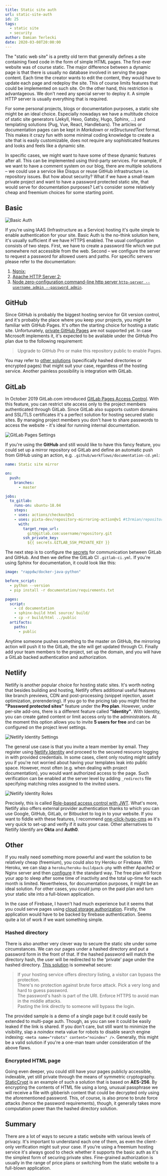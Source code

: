 ```yaml
---
title: Static site auth
url: static-site-auth
id: 25
tags:
  - static site
  - security
author: Damian Terlecki
date: 2020-03-08T20:00:00
---
```


The "static web site" is a pretty old term that generally defines a site containing fixed code in the form of simple HTML pages. The first-ever website was of course static. The major difference between a dynamic page is that there is usually no database involved in serving the page content. Each time the creator wants to edit the content, they would have to update each page and redeploy the site. This of course limits features that could be implemented on such site. On the other hand, this restriction is advantageous. We don't need any special server to deploy it. A simple HTTP server is usually everything that is required.

For some personal projects, blogs or documentation purposes, a static site might be an ideal choice. Especially nowadays we have a multitude choice of static site generators (Jekyll, Hexo, Gatsby, Hugo, Sphinx, ...) and templating solutions (Pug, Vue, React, Handlebars). The articles or documentation pages can be kept in *Markdown* or *reStructuredText* format. This makes it crazy fun with some minimal coding knowledge to create a site that is easily customizable, does not require any sophisticated features and looks and feels like a dynamic site.

In specific cases, we might want to have some of these dynamic features after all. This can be implemented using third-party services. For example, if we want to have a comment system on our blog, there are multiple solutions –	we could use a service like Disqus or reuse GitHub infrastructure i.e. repository issues. But how about security? What if we have a small-team private project and want to have a password protected static site, that would serve for documentation purposes? Let's consider some relatively cheap and freemium choices for some starting point.

## Basic

<img src="/img/hq/basic-auth.png" alt="Basic Auth" title="Basic Auth">

If you're using IAAS (Infrastructure as a Service) hosting it's quite simple to enable authentication for your site. Basic Auth is the no-think solution here, it's usually sufficient if we have HTTPS enabled. The usual configuration consists of two steps. First, we have to create a password file which we put somewhere not accessible from the web. Second –	we configure the server to request a password for allowed users and paths. For specific servers please refer to the documentation:

1. [Ngnix](https://docs.nginx.com/nginx/admin-guide/security-controls/configuring-http-basic-authentication/);
2. [Apache HTTP Server 2](https://httpd.apache.org/docs/2.4/howto/auth.html);
3. [Node zero-configuration command-line http server `http-server --username admin --password admin`](https://www.npmjs.com/package/http-server).

## GitHub

Since GitHub is probably the biggest hosting service for Git version control, and it's probably the place where you keep your projects, you might be familiar with GitHub Pages. It's often the starting choice for hosting a static site.
Unfortunately, [private GitHub Pages](https://github.com/isaacs/github/issues/699) are not supported yet. In case Microsoft implements it, it's expected to be available under the GitHub Pro plan due to the following requirement:

> Upgrade to GitHub Pro or make this repository public to enable Pages.

You may refer to [other solutions](#other) (specifically hashed directories or encrypted pages) that might suit your case, regardless of the hosting service. Another painless possibility is integration with GitLab.

## GitLab

In October 2019 GitLab.com introduced [GitLab Pages Access Control](https://docs.gitlab.com/ce/user/project/pages/pages_access_control.html). With this feature, you can restrict site access only to the project members authenticated through GitLab. Since GitLab also supports custom domains and SSL/TLS certificates it's a perfect solution for hosting secured static sites. By managing project members you don't have to share passwords to access the website - it's ideal for running internal documentation.

<img src="/img/hq/gitlab-page-settings.png" alt="GitLab Pages Settings" title="GitLab Page Settings">

If you're using the **GitHub** and still would like to have this fancy feature, you could set up a mirror repository od GitLab and define an automatic push from GitHub using an action, e.g. `.github/workflows/documentation-cd.yml`:

```yaml
name: Static site mirror

on:
  push:
    branches:    
      - master  

jobs:
  to_gitlab:
    runs-on: ubuntu-18.04
    steps:
    - uses: actions/checkout@v1
    - uses: pixta-dev/repository-mirroring-action@v1 #t3rmian/repository-mirroring-action@4bbf393 for git-lfs support
      with:
        target_repo_url:
          git@gitlab.com:username/repository.git
        ssh_private_key:
          ${{ secrets.GITLAB_SSH_PRIVATE_KEY }}
```

The next step is to configure the [secrets](https://help.github.com/en/actions/configuring-and-managing-workflows/creating-and-storing-encrypted-secrets) for communication between GitLab and GitHub. And then we define the GitLab CI `.gitlab-ci.yml`. If you're using Sphinx for documentation, it could look like this:

```yaml
image: "rappdw/docker-java-python"

before_script:
  - python --version
  - pip install -r documentation/requirements.txt

pages:
  script:
    - cd documentation
    - sphinx-build html source/ build/
    - cp -r build/html ../public
  artifacts:
    paths:
      - public
```

Anytime someone pushes something to the master on GitHub, the mirroring action will push it to the GitLab, the site will get updated through CI. Finally add your team members to the project, set up the domain, and you will have a GitLab backed authentication and authorization.

## Netlify

Netlify is another popular choice for hosting static sites. It's worth noting that besides building and hosting, Netlify offers additional useful features like branch previews, CDN and post-processing (snippet injection, asset optimization, prerendering). If you go to the pricing tab you might find the **"Password protected sites"** feature under the **Pro plan**. However, under per-site add-ons, there is a different feature called **"Identity"**. With Identity, you can create gated content or limit access only to the administrators. At the moment this option allows you to invite **5 users for free** and can be configured on the project level settings.

<img src="/img/hq/netlify-identity.png" alt="Netlify Identity Settings" title="Netlify Identity Settings">

The general use case is that you invite a team member by email. They register using [Netlify Identity](https://github.com/netlify/netlify-identity-widget) and proceed to the secured resource logging in with provided credentials. In some cases, client only routing might satisfy you if you're not worried about having your templates leak into public space. However, most often (e.g. when dealing with project documentation), you would want authorized access to the page. Such verification can be enabled at the server level by adding `_redirects` file specifying matching roles assigned to the invited users.

<img src="/img/hq/netlify-identity-roles.png" alt="Netlify Identity Roles" title="Netlify Identity Roles">

Precisely, this is called [Role-based access control with JWT](https://docs.netlify.com/visitor-access/role-based-access-control/#create-users-and-set-roles). What's more, Netlify also offers external provider authentication thanks to which you can use Google, GitHub, GitLab, or Bitbucket to log in to your website. If you want to fiddle with these features, I recommend [one-click-hugo-cms](https://github.com/netlify-templates/one-click-hugo-cms) as it's very quick to set-up and verify if it suits your case. Other alternatives to Netlify Identify are **Okta** and **Auth0**.

## Other

If you really need something more powerful and want the solution to be relatively cheap (freemium), you could also try Heroku or Firebase. With Heroku, we can slap a `heroku/heroku-buildpack-php` with either Apache2 or Nginx server and then [configure](https://devcenter.heroku.com/articles/custom-php-settings#web-server-settings) it the standard way. The free plan will force your app to sleep after some time of inactivity and the total up-time for each month is limited. Nevertheless, for documentation purposes, it might be an ideal solution. For other cases, you could jump on the paid plan and turn your static site into a full-blown application.

In the case of Firebase, I haven't had much experience but it seems that you could serve pages using [cloud storage authorization](https://firebase.google.com/docs/storage/security/#authorization). Firstly, the application would have to be backed by firebase authentication. Seems quite a lot of work if we want something simple.

### Hashed directory

There is also another very clever way to secure the static site under some circumstances. We can our pages under a hashed directory and put a password form in the front of that. If the hashed password will match the directory hash, the user will be redirected to the 'private' page under the hashed directory. [This solution](https://github.com/matteobrusa/Password-protection-for-static-pages) is somewhat secure:

> If your hosting service offers directory listing, a visitor can bypass the protection.  
> There's no protection against brute force attack. Pick a very long and hard to guess password.  
> The password's hash is part of the URI. Enforce HTTPS to avoid man in the middle attacks.  
> Pasting the link directly to someone will bypass the login.  

The provided sample is a demo of a single page but it could easily be extended to multi-page auth. Though, as you can see it could be easily leaked if the link is shared. If you don't care, but still want to minimize the visibility, slap a *noindex* meta value for robots to disable search engine indexing:
`<meta name="robots" content="noindex" />`. Generally, this might be a valid solution if you're a one-man team under consideration of the above flaws.

### Encrypted HTML page

Going even deeper, you could still have your pages publicly accessible, indexable, yet still private through the means of symmetric cryptography. [StaticCrypt](https://github.com/robinmoisson/staticrypt) is an example of such a solution that is based on **AES-256**. By encrypting the contents of HTML file using a long, unusual passphrase we will receive a file with gibberish content that could be decrypted only using the aforementioned password. This, of course, is also prone to brute force attacks (hence the password requirements), though, it generally takes more computation power than the hashed directory solution.

## Summary

There are a lot of ways to secure a static website with various levels of privacy. It's important to understand each one of them, as even the client-only verification might suit your case. If you're using a freemium hosting service it's always good to check whether it supports the basic auth as it's the simplest form of securing private sites. Fine-grained authorization is usually in the range of price plans or switching from the static website to a full-blown application.